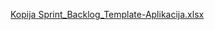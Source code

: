 
[Kopija Sprint_Backlog_Template-Aplikacija.xlsx](https://github.com/user-attachments/files/20195420/Kopija.Sprint_Backlog_Template-Aplikacija.xlsx)
